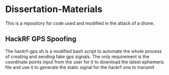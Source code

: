 # Dissertation-Materials

This is a repository for code used and modified in the attack of a drone.

<h2>HackRF GPS Spoofing</h2>

The hackrf-gps.sh is a modified bash script to automate the whole process of creating and sending fake gps signals. The only requirement
is the coordinate points input from the user for it to download the latest ephemeris file and use it to generate the static signal for the 
hackrf one to transmit
